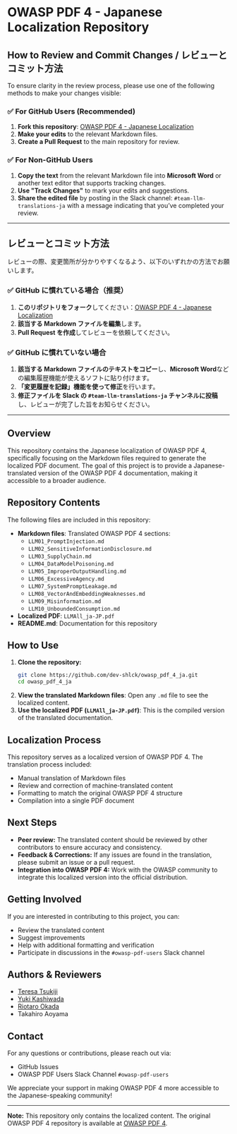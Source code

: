 # OWASP PDF 4 - Japanese Localization Repository

## How to Review and Commit Changes / レビューとコミット方法

To ensure clarity in the review process, please use one of the following methods to make your changes visible:

### ✅ **For GitHub Users (Recommended)**

1. **Fork this repository**: [OWASP PDF 4 - Japanese Localization](https://github.com/dev-shlck/owasp_pdf_4_ja)
2. **Make your edits** to the relevant Markdown files.
3. **Create a Pull Request** to the main repository for review.

### ✅ **For Non-GitHub Users**

1. **Copy the text** from the relevant Markdown file into **Microsoft Word** or another text editor that supports tracking changes.
2. **Use "Track Changes"** to mark your edits and suggestions.
3. **Share the edited file** by posting in the Slack channel: `#team-llm-translations-ja` with a message indicating that you’ve completed your review.

---

## レビューとコミット方法

レビューの際、変更箇所が分かりやすくなるよう、以下のいずれかの方法でお願いします。

### ✅ **GitHub に慣れている場合（推奨）**

1. **このリポジトリをフォーク**してください：[OWASP PDF 4 - Japanese Localization](https://github.com/dev-shlck/owasp_pdf_4_ja)
2. **該当する Markdown ファイルを編集**します。
3. **Pull Request を作成**してレビューを依頼してください。

### ✅ **GitHub に慣れていない場合**

1. **該当する Markdown ファイルのテキストをコピー**し、**Microsoft Word**などの編集履歴機能が使えるソフトに貼り付けます。
2. **「変更履歴を記録」機能を使って修正**を行います。
3. **修正ファイルを Slack の `#team-llm-translations-ja` チャンネルに投稿**し、レビューが完了した旨をお知らせください。

---

## Overview

This repository contains the Japanese localization of OWASP PDF 4, specifically focusing on the Markdown files required to generate the localized PDF document. The goal of this project is to provide a Japanese-translated version of the OWASP PDF 4 documentation, making it accessible to a broader audience.

## Repository Contents

The following files are included in this repository:

- **Markdown files**: Translated OWASP PDF 4 sections:
  - `LLM01_PromptInjection.md`
  - `LLM02_SensitiveInformationDisclosure.md`
  - `LLM03_SupplyChain.md`
  - `LLM04_DataModelPoisoning.md`
  - `LLM05_ImproperOutputHandling.md`
  - `LLM06_ExcessiveAgency.md`
  - `LLM07_SystemPromptLeakage.md`
  - `LLM08_VectorAndEmbeddingWeaknesses.md`
  - `LLM09_Misinformation.md`
  - `LLM10_UnboundedConsumption.md`
- **Localized PDF**: `LLMAll_ja-JP.pdf`
- **README.md**: Documentation for this repository

## How to Use

1. **Clone the repository:**
   ```sh
   git clone https://github.com/dev-shlck/owasp_pdf_4_ja.git
   cd owasp_pdf_4_ja
   ```
2. **View the translated Markdown files**: Open any `.md` file to see the localized content.
3. **Use the localized PDF (`LLMAll_ja-JP.pdf`)**: This is the compiled version of the translated documentation.

## Localization Process

This repository serves as a localized version of OWASP PDF 4. The translation process included:

- Manual translation of Markdown files
- Review and correction of machine-translated content
- Formatting to match the original OWASP PDF 4 structure
- Compilation into a single PDF document

## Next Steps

- **Peer review:** The translated content should be reviewed by other contributors to ensure accuracy and consistency.
- **Feedback & Corrections:** If any issues are found in the translation, please submit an issue or a pull request.
- **Integration into OWASP PDF 4:** Work with the OWASP community to integrate this localized version into the official distribution.

## Getting Involved

If you are interested in contributing to this project, you can:

- Review the translated content
- Suggest improvements
- Help with additional formatting and verification
- Participate in discussions in the `#owasp-pdf-users` Slack channel

## Authors & Reviewers

- [Teresa Tsukiji](https://www.linkedin.com/in/teresatsukiji/)
- [Yuki Kashiwada](https://www.linkedin.com/in/yuki-kashiwada/)
- [Riotaro Okada](https://www.linkedin.com/in/riotaro/)
- Takahiro Aoyama

## Contact

For any questions or contributions, please reach out via:

- GitHub Issues
- OWASP PDF Users Slack Channel `#owasp-pdf-users`

We appreciate your support in making OWASP PDF 4 more accessible to the Japanese-speaking community!

---

**Note:** This repository only contains the localized content. The original OWASP PDF 4 repository is available at [OWASP PDF 4](https://github.com/tetsuoseto/owasp_pdf_4).
